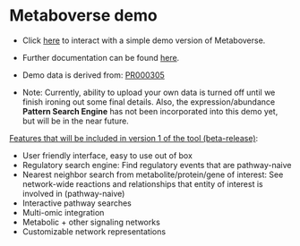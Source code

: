 # Metaboverse demo
- Click [here](https://metaboverse.github.io/demo/) to interact with a simple demo version of Metaboverse.
- Further documentation can be found [here](https://metaboverse.readthedocs.io/en/latest/).
- Demo data is derived from: [PR000305](https://www.metabolomicsworkbench.org/data/DRCCMetadata.php?Mode=Project&ProjectID=PR000305)

- Note: Currently, ability to upload your own data is turned off until we finish ironing out some final details. Also, the expression/abundance <b>Pattern Search Engine</b> has not been incorporated into this demo yet, but will be in the near future.

<u>Features that will be included in version 1 of the tool (beta-release)</u>:
- User friendly interface, easy to use out of box
- Regulatory search engine: Find regulatory events that are pathway-naive
- Nearest neighbor search from metabolite/protein/gene of interest: See network-wide reactions and relationships that entity of interest is involved in (pathway-naive)
- Interactive pathway searches
- Multi-omic integration
- Metabolic + other signaling networks
- Customizable network representations
